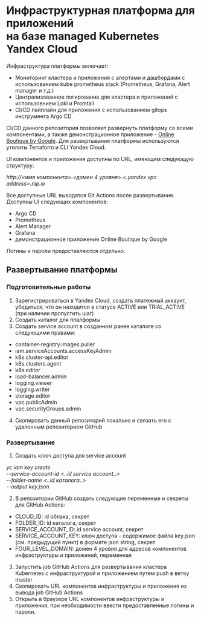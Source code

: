 # Инфраструктурная платформа для приложений <br> на базе managed Kubernetes Yandex Cloud

Инфраструктура платформы включает:
- Мониторинг кластера и приложения с алертами и дашбордами с использованием kube prometheus stack (Prometheus, Grafana, Alert manager и т.д.)
- Централизованное логирование для кластера и приложений с использовнием Loki и Promtail
- CI/CD пайплайн для приложений с использованием gitops инструмента Argo CD

CI/CD данного репозитория позволяет развернуть платформу со всеми компонентами, а также демонстрационное приложение - [Online Boutique by Google](https://github.com/GoogleCloudPlatform/microservices-demo).
Для развертывания платформы используются утилиты Terraform и CLI Yandex Cloud.

UI компонентов и приложения доступны по URL, имеющим следующую структуру:

*http://<имя компонента>.<домен 4 уровня>.<.yandex vpc address>.nip.io*

Все доступные URL выводятся Git Actions после развертывания. Доступны UI следующих компонентов:
- Argo CD
- Prometheus
- Alert Manager
- Grafana
- демонстрационное приложение Online Boutique by Google

Логины и пароли предоставляются отдельно.

## Развертывание платформы
### Подготовительные работы
1. Зарегистрироваться в Yandex Cloud, создать платежный аккаунт, убедиться, что он находится в статусе ACTIVE или TRIAL_ACTIVE (при наличии пропустить шаг)
2. Создать каталог для плалформы
3. Создать service account в созданном ранее каталоге со следующими правами:
- container-registry.images.puller
- iam.serviceAccounts.accessKeyAdmin
- k8s.cluster-api.editor
- k8s.clusters.agent
- k8s.editor
- load-balancer.admin
- logging.viewer
- logging.writer
- storage.editor
- vpc.publicAdmin
- vpc.securityGroups.admin
4. Скопировать данный репозиторий локально и связать его с удаленным репозиторием GitHub

### Развертывание
1. Создать ключ доступа для service account

*yc iam key create \
   --service-account-id <..id service account..> \
   --folder-name <..id каталога..> \
   --output key.json*

2. В репозитории GitHub создать следующие переменные и секреты для GitHub Actions:
- CLOUD_ID: id облака, секрет
- FOLDER_ID: id каталога, секрет
- SERVICE_ACCOUNT_ID: id service account, секрет
- SERVICE_ACCOUNT_KEY: ключ доступа - содержимое файла key.json (см. предыдущий пункт) в формате json string, секрет
- FOUR_LEVEL_DOMAIN: домен 4 уровня для адресов компонентов инфраструктуры и приложений, переменная

3. Запустить job GitHub Actions для развертывания кластера Kubernetes с инфраструктурой и приложением путем push в ветку master
4. Скопировать URL компонентов инфраструктуры и приложения из вывода job GitHub Actions
5. Открыть в браузере URL компонентов инфраструктуры и приложения, при необходимости ввести предоставленные логины и пароли.


